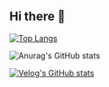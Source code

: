 ## Hi there 👋

<!--
**tuosm9390/tuosm9390** is a ✨ _special_ ✨ repository because its `README.md` (this file) appears on your GitHub profile.

Here are some ideas to get you started:

- 🔭 I’m currently working on ...
- 🌱 I’m currently learning ...
- 👯 I’m looking to collaborate on ...
- 🤔 I’m looking for help with ...
- 💬 Ask me about ...
- 📫 How to reach me: ...
- 😄 Pronouns: ...
- ⚡ Fun fact: ...
-->

[![Top Langs](https://github-readme-stats.vercel.app/api/top-langs/?username=tuosm9390)](https://github.com/anuraghazra/github-readme-stats)

![Anurag's GitHub stats](https://github-readme-stats.vercel.app/api?username=tuosm9390&hide=contribs,prs&show_icons=true&theme=테마)

[![Velog's GitHub stats](https://velog-readme-stats.vercel.app/api?name=tuosm9390)](https://velog.io/@tuosm9390/posts)

